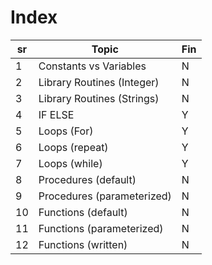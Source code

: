 # Index
| sr  | Topic                      | Fin |
| --- | -------------------------- | --- |
| 1   | Constants vs Variables     | N   |
| 2   | Library Routines (Integer) | N   |
| 3   | Library Routines (Strings) | N   |
| 4   | IF ELSE                    | Y   |
| 5   | Loops (For)                | Y   |
| 6   | Loops (repeat)             | Y   |
| 7   | Loops (while)              | Y   |
| 8   | Procedures (default)       | N   |
| 9   | Procedures (parameterized) | N   |
| 10  | Functions (default)        | N   |
| 11  | Functions (parameterized)  | N   |
| 12  | Functions (written)        | N   |


